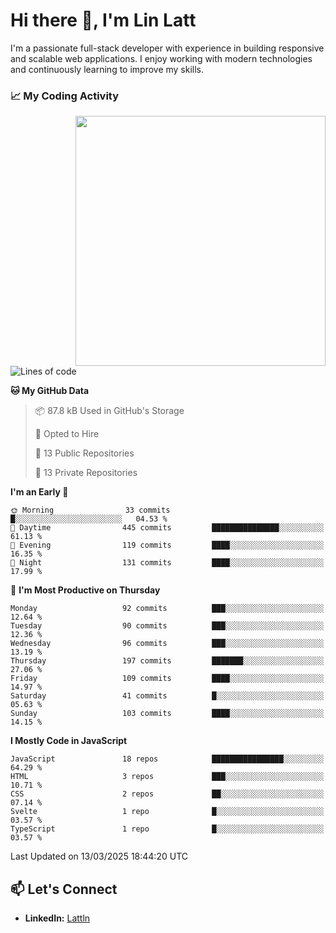 # Hi there 👋, I'm Lin Latt

I'm a passionate full-stack developer with experience in building responsive and scalable web applications. I enjoy working with modern technologies and continuously learning to improve my skills.

### 📈 My Coding Activity 
<img src="https://github.com/user-attachments/assets/6cec4854-3eec-4600-9120-9be1d3cb2bfe"  width="400px" align="right">

<!--START_SECTION:waka-->
![Lines of code](https://img.shields.io/badge/From%20Hello%20World%20I%27ve%20Written-359.6%20thousand%20lines%20of%20code-blue)

**🐱 My GitHub Data** 

> 📦 87.8 kB Used in GitHub's Storage 
 > 
> 💼 Opted to Hire
 > 
> 📜 13 Public Repositories 
 > 
> 🔑 13 Private Repositories 
 > 
**I'm an Early 🐤** 

```text
🌞 Morning                33 commits          █░░░░░░░░░░░░░░░░░░░░░░░░   04.53 % 
🌆 Daytime                445 commits         ███████████████░░░░░░░░░░   61.13 % 
🌃 Evening                119 commits         ████░░░░░░░░░░░░░░░░░░░░░   16.35 % 
🌙 Night                  131 commits         ████░░░░░░░░░░░░░░░░░░░░░   17.99 % 
```
📅 **I'm Most Productive on Thursday** 

```text
Monday                   92 commits          ███░░░░░░░░░░░░░░░░░░░░░░   12.64 % 
Tuesday                  90 commits          ███░░░░░░░░░░░░░░░░░░░░░░   12.36 % 
Wednesday                96 commits          ███░░░░░░░░░░░░░░░░░░░░░░   13.19 % 
Thursday                 197 commits         ███████░░░░░░░░░░░░░░░░░░   27.06 % 
Friday                   109 commits         ████░░░░░░░░░░░░░░░░░░░░░   14.97 % 
Saturday                 41 commits          █░░░░░░░░░░░░░░░░░░░░░░░░   05.63 % 
Sunday                   103 commits         ████░░░░░░░░░░░░░░░░░░░░░   14.15 % 
```


**I Mostly Code in JavaScript** 

```text
JavaScript               18 repos            ████████████████░░░░░░░░░   64.29 % 
HTML                     3 repos             ███░░░░░░░░░░░░░░░░░░░░░░   10.71 % 
CSS                      2 repos             ██░░░░░░░░░░░░░░░░░░░░░░░   07.14 % 
Svelte                   1 repo              █░░░░░░░░░░░░░░░░░░░░░░░░   03.57 % 
TypeScript               1 repo              █░░░░░░░░░░░░░░░░░░░░░░░░   03.57 % 
```




 Last Updated on 13/03/2025 18:44:20 UTC
<!--END_SECTION:waka-->

## 📫 Let's Connect

- **LinkedIn:** [Lattln](https://linkedin.com/in/lin-latt)
<!-- - **Portfolio:** [Your Portfolio](https://yourportfolio.com) -->
